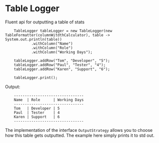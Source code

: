 # Table Logger

Fluent api for outputting a table of stats

```
    TableLogger tableLogger = new TableLogger(new TableFormatter(columnWitdthCalculator), table -> System.out.println(table))
            .withColumn("Name")
            .withColumn("Role")
            .withColumn("Working Days");
    
    tableLogger.addRow("Tom", "Developer", "5");
    tableLogger.addRow("Paul", "Tester", "4");
    tableLogger.addRow("Karen", "Support", "6");
    
    tableLogger.print();
```

Output:

```
    --------------------------------
    Name  | Role      | Working Days
    --------------------------------
    Tom   | Developer | 5
    Paul  | Tester    | 4
    Karen | Support   | 6
    --------------------------------
```

The implementation of the interface `OutputStrategy` allows you to choose how this table gets outputted.
The example here simply prints it to std out.